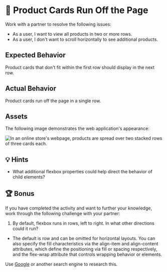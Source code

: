 # 🐛 Product Cards Run Off the Page
Work with a partner to resolve the following issues:
* As a user, I want to view all products in two or more rows.
* As a user, I don't want to scroll horizontally to see additional products.

## Expected Behavior
Product cards that don't fit within the first row should display in the next row.

## Actual Behavior
Product cards run off the page in a single row.

## Assets
The following image demonstrates the web application's appearance:

![In an online store's webpage, products are spread over two stacked rows of three cards each.](./images/01-product-grid.png)


## 💡 Hints
* What additional flexbox properties could help direct the behavior of child elements?

## 🏆 Bonus
If you have completed the activity and want to further your knowledge, work through the following challenge with your partner:
1. By default, flexbox runs in rows, left to right. In what other directions could it run?
* The default is row and can be omitted for horizontal layouts. You can also specify the fill characteristics via the align-item and align-content attributes, which define the positioning via fill or spacing respectively, and the flex-wrap attribute that controls wrapping behavior or elements.

Use [Google](https://www.google.com) or another search engine to research this.


